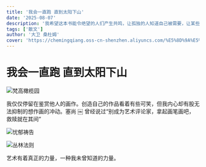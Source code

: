 ```yaml
---
title: '我会一直跑 直到太阳下山'
date: '2025-08-07'
description: '我希望这本书能令绝望的人们产生共鸣，让孤独的人知道自己被需要，让某些人意识到，现在还不是离开这个世界的时候。'
tags: ['散文']
author: '大卫 桑杜姆'
cover: 'https://chemingqiang.oss-cn-shenzhen.aliyuncs.com/%E5%8D%9A%E5%AE%A2/album_temp_1754556435.png'
---
```


# 我会一直跑 直到太阳下山

![梵高橄榄园](https://chemingqiang.oss-cn-shenzhen.aliyuncs.com/%E5%8D%9A%E5%AE%A2/%E6%A2%B5%E9%AB%98%E6%A9%84%E6%A6%84%E5%9B%AD.png)

我仅仅停留在鉴赏他人的画作。创造自己的作品看着有些可笑，但我内心却有股无法抑制的想作画的冲动。塞尚 ￼ 曾经说过“别成为艺术评论家，拿起画笔画吧，救赎就在其间”

![忧郁祷告](https://chemingqiang.oss-cn-shenzhen.aliyuncs.com/%E5%8D%9A%E5%AE%A2/%E5%BF%A7%E9%83%81%E7%A5%B7%E5%91%8A.png)

![丛林法则](https://chemingqiang.oss-cn-shenzhen.aliyuncs.com/%E5%8D%9A%E5%AE%A2/%E4%B8%9B%E6%9E%97%E6%B3%95%E5%88%99.png)

艺术有着真正的力量，一种我未曾知道的力量。
